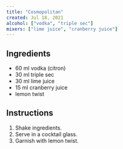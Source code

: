 ```yaml
---
title: "Cosmopolitan"
created: Jul 18, 2021
alcohol: ["vodka", "triple sec"]
mixers: ["lime juice", "cranberry juice"]
---
```


## Ingredients

- 60 ml vodka (citron)
- 30 ml triple sec
- 30 ml lime juice
- 15 ml cranberry juice
- lemon twist

## Instructions

1. Shake ingredients.
2. Serve in a cocktail glass.
3. Garnish with lemon twist.
